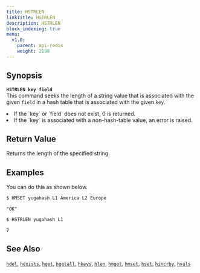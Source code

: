 ```yaml
---
title: HSTRLEN
linkTitle: HSTRLEN
description: HSTRLEN
block_indexing: true
menu:
  v1.0:
    parent: api-redis
    weight: 2190
---
```


## Synopsis
<b>`HSTRLEN key field`</b><br>
This command seeks the length of a string value that is associated with the given `field` in a hash table that is associated with the given `key`.
<li>If the `key` or `field` does not exist, 0 is returned.</li>
<li>If the `key` is associated with a non-hash-table value, an error is raised.</li>

## Return Value
Returns the length of the specified string.

## Examples

You can do this as shown below.

```sh
$ HMSET yugahash L1 America L2 Europe
```

```
"OK"
```

```sh
$ HSTRLEN yugahash L1
```

```
7
```

## See Also
[`hdel`](../hdel/), [`hexists`](../hexists/), [`hget`](../hget/), [`hgetall`](../hgetall/), [`hkeys`](../hkeys/), [`hlen`](../hlen/), [`hmget`](../hmget/), [`hmset`](../hmset/), [`hset`](../hset/), [`hincrby`](../hincrby/), [`hvals`](../hvals/)
